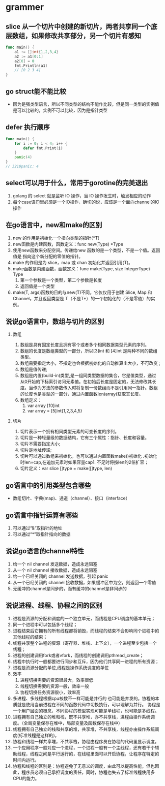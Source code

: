 # grammer

## slice 从一个切片中创建的新切片，两者共享同一个底层数组，如果修改共享部分，另一个切片有感知

```go
func main() {
    a1 := []int{1,2,3,4}
    a2 := a1[0:1]
    a2[0] = 0
    fmt.Println(a1)
    // [0 2 3 4]
}
```

## go struct能不能比较

- 因为是强类型语言，所以不同类型的结构不能作比较，但是同一类型的实例值是可以比较的，实例不可以比较，因为是指针类型

## defer 执行顺序

```go
func main() {
    for i := 0; i < 4; i++ {
        defer fmt.Print(i)
    }
    panic(4)
}
// 3210panic: 4
```

## select可以用于什么，常用于gorotine的完美退出

1. golang 的 select 就是监听 IO 操作，当 IO 操作发生时，触发相应的动作
1. 每个case语句里必须是一个IO操作，确切的说，应该是一个面向channel的IO操作

## 在go语言中，new和make的区别

1. new 的作用是初始化一个指向类型的指针(*T)
1. new函数是内建函数，函数定义：func new(Type) *Type
1. 使用new函数来分配空间。传递给new 函数的是一个类型，不是一个值。返回值是 指向这个新分配的零值的指针。
1. make 的作用是为 slice，map 或 chan 初始化并返回引用(T)。
1. make函数是内建函数，函数定义：func make(Type, size IntegerType) Type
    1. 第一个参数是一个类型，第二个参数是长度
    1. 返回值是一个类型
1. make(T, args)函数的目的与new(T)不同。它仅仅用于创建 Slice, Map 和 Channel，并且返回类型是 T（不是T*）的一个初始化的（不是零值）的实例。

## 说说go语言中，数组与切片的区别

1. 数组
    1. 数组是具有固定长度且拥有零个或者多个相同数据类型元素的序列。
    1. 数组的长度是数组类型的一部分，所以[3]int 和 [4]int 是两种不同的数组类型。
    1. 数组需要指定大小，不指定也会根据初始化的自动推算出大小，不可改变 ;
    1. 数组是值传递;
    1. 数组是内置(build-in)类型,是一组同类型数据的集合，它是值类型，通过从0开始的下标索引访问元素值。在初始后长度是固定的，无法修改其长度。当作为方法的参数传入时将复制一份数组而不是引用同一指针。数组的长度也是类型的一部分，通过内置函数len(array)获取其长度。
    1. 数组定义：
        1. var array [10]int
        1. var array = [5]int{1,2,3,4,5}

1. 切片
    1. 切片表示一个拥有相同类型元素的可变长度的序列。
    1. 切片是一种轻量级的数据结构，它有三个属性：指针、长度和容量。
    1. 切片不需要指定大小;
    1. 切片是地址传递;
    1. 切片可以通过数组来初始化，也可以通过内置函数make()初始化 .初始化时len=cap,在追加元素时如果容量cap1. 不足时将按len的2倍扩容；
    1. 切片定义：var slice []type = make([]type, len)

## go语言中的引用类型包含哪些

- 数组切片、字典(map)、通道（channel）、接口（interface）

## go语言中指针运算有哪些

1. 可以通过“&”取指针的地址
1. 可以通过“*”取指针指向的数据

## 说说go语言的channel特性

1. 给一个 nil channel 发送数据，造成永远阻塞
1. 从一个 nil channel 接收数据，造成永远阻塞
1. 给一个已经关闭的 channel 发送数据，引起 panic
1. 从一个已经关闭的 channel 接收数据，如果缓冲区中为空，则返回一个零值
1. 无缓冲的channel是同步的，而有缓冲的channel是非同步的

## 说说进程、线程、协程之间的区别

1. 进程是资源的分配和调度的一个独立单元，而线程是CPU调度的基本单元；
1. 同一个进程中可以包括多个线程；
1. 进程结束后它拥有的所有线程都将销毁，而线程的结束不会影响同个进程中的其他线程的结束；
1. 线程共享整个进程的资源（寄存器、堆栈、上下文），一个进程至少包括一个线程；
1. 进程的创建调用fork或者vfork，而线程的创建调用pthread_create；
1. 线程中执行时一般都要进行同步和互斥，因为他们共享同一进程的所有资源；
1. 进程是资源分配的单位,线程是操作系统调度的单位
1. 效率
    1. 进程切换需要的资源很最大，效率很低
    1. 线程切换需要的资源一般，效率一般
    1. 协程切换任务资源很小，效率高
1. 多进程、多线程根据cpu核数不一样可能是并行的 也可能是并发的。协程的本质就是使用当前进程在不同的函数代码中切换执行，可以理解为并行。 协程是一个用户层面的概念，不同协程的模型实现可能是单线程，也可能是多线程。
1. 进程拥有自己独立的堆和栈，既不共享堆，亦不共享栈，进程由操作系统调度。（全局变量保存在堆中，局部变量及函数保存在栈中）
1. 线程拥有自己独立的栈和共享的堆，共享堆，不共享栈，线程亦由操作系统调度(标准线程是这样的)。
1. 协程和线程一样共享堆，不共享栈，协程由程序员在协程的代码里显示调度。
1. 一个应用程序一般对应一个进程，一个进程一般有一个主线程，还有若干个辅助线程，线程之间是平行运行的，在线程里面可以开启协程，让程序在特定的时间内运行。
1. 协程和线程的区别是：协程避免了无意义的调度，由此可以提高性能，但也因此，程序员必须自己承担调度的责任，同时，协程也失去了标准线程使用多CPU的能力。

